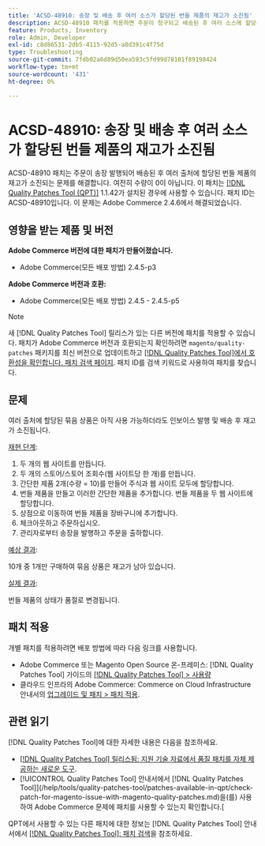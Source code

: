 ```yaml
---
title: 'ACSD-48910: 송장 및 배송 후 여러 소스가 할당된 번들 제품의 재고가 소진됨'
description: ACSD-48910 패치를 적용하면 주문이 청구되고 배송된 후 여러 소스에 할당된 번들 제품의 재고가 부족한 Adobe Commerce 문제를 해결할 수 있습니다. 아직 수량이 0이 아닌 경우에도 마찬가지입니다.
feature: Products, Inventory
role: Admin, Developer
exl-id: c8d86531-2db5-4115-92d5-a8d391c4f75d
type: Troubleshooting
source-git-commit: 7fdb02a6d89d50ea593c5fd99d78101f89198424
workflow-type: tm+mt
source-wordcount: '431'
ht-degree: 0%

---
```


# ACSD-48910: 송장 및 배송 후 여러 소스가 할당된 번들 제품의 재고가 소진됨

ACSD-48910 패치는 주문이 송장 발행되어 배송된 후 여러 출처에 할당된 번들 제품의 재고가 소진되는 문제를 해결합니다. 여전히 수량이 0이 아닙니다. 이 패치는 [[!DNL Quality Patches Tool (QPT)]](https://experienceleague.adobe.com/en/docs/commerce-operations/tools/quality-patches-tool/quality-patches-tool-to-self-serve-quality-patches) 1.1.42가 설치된 경우에 사용할 수 있습니다. 패치 ID는 ACSD-48910입니다. 이 문제는 Adobe Commerce 2.4.6에서 해결되었습니다.

## 영향을 받는 제품 및 버전

**Adobe Commerce 버전에 대한 패치가 만들어졌습니다.**

* Adobe Commerce(모든 배포 방법) 2.4.5-p3

**Adobe Commerce 버전과 호환:**

* Adobe Commerce(모든 배포 방법) 2.4.5 - 2.4.5-p5

>[!NOTE]
>
>새 [!DNL Quality Patches Tool] 릴리스가 있는 다른 버전에 패치를 적용할 수 있습니다. 패치가 Adobe Commerce 버전과 호환되는지 확인하려면 `magento/quality-patches` 패키지를 최신 버전으로 업데이트하고 [[!DNL Quality Patches Tool]에서 호환성을 확인합니다. 패치 검색 페이지](https://experienceleague.adobe.com/tools/commerce-quality-patches/index.html). 패치 ID를 검색 키워드로 사용하여 패치를 찾습니다.

## 문제

여러 출처에 할당된 묶음 상품은 아직 사용 가능하더라도 인보이스 발행 및 배송 후 재고가 소진됩니다.

<u>재현 단계</u>:

1. 두 개의 웹 사이트를 만듭니다.
1. 두 개의 스토어/스토어 조회수(웹 사이트당 한 개)를 만듭니다.
1. 간단한 제품 2개(수량 = 10)를 만들어 주식과 웹 사이트 모두에 할당합니다.
1. 번들 제품을 만들고 이러한 간단한 제품을 추가합니다. 번들 제품을 두 웹 사이트에 할당합니다.
1. 상점으로 이동하여 번들 제품을 장바구니에 추가합니다.
1. 체크아웃하고 주문하십시오.
1. 관리자로부터 송장을 발행하고 주문을 출하합니다.

<u>예상 결과</u>:

10개 중 1개만 구매하여 묶음 상품은 재고가 남아 있습니다.

<u>실제 결과</u>:

번들 제품의 상태가 품절로 변경됩니다.

## 패치 적용

개별 패치를 적용하려면 배포 방법에 따라 다음 링크를 사용합니다.

* Adobe Commerce 또는 Magento Open Source 온-프레미스: [!DNL Quality Patches Tool] 가이드의 [[!DNL Quality Patches Tool] > 사용량](/help/tools/quality-patches-tool/usage.md)
* 클라우드 인프라의 Adobe Commerce: Commerce on Cloud Infrastructure 안내서의 [업그레이드 및 패치 > 패치 적용](https://experienceleague.adobe.com/docs/commerce-cloud-service/user-guide/develop/upgrade/apply-patches.html).

## 관련 읽기

[!DNL Quality Patches Tool]에 대한 자세한 내용은 다음을 참조하세요.

* [[!DNL Quality Patches Tool] 릴리스됨: 지원 기술 자료에서 품질 패치를 자체 제공하는 새로운 도구](https://experienceleague.adobe.com/en/docs/commerce-operations/tools/quality-patches-tool/quality-patches-tool-to-self-serve-quality-patches).
* [!UICONTROL Quality Patches Tool] 안내서에서  [!DNL Quality Patches Tool]](/help/tools/quality-patches-tool/patches-available-in-qpt/check-patch-for-magento-issue-with-magento-quality-patches.md)을(를) 사용하여 Adobe Commerce 문제에 패치를 사용할 수 있는지 확인합니다.[


QPT에서 사용할 수 있는 다른 패치에 대한 정보는 [!DNL Quality Patches Tool] 안내서에서 [[!DNL Quality Patches Tool]: 패치 검색](https://experienceleague.adobe.com/tools/commerce-quality-patches/index.html)을 참조하세요.
